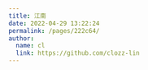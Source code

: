 ```yaml
---
title: 江南
date: 2022-04-29 13:22:24
permalink: /pages/222c64/
author: 
  name: cl
  link: https://github.com/clozz-lin
---
```

